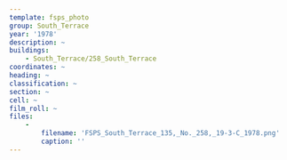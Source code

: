 ```yaml
---
template: fsps_photo
group: South_Terrace
year: '1978'
description: ~
buildings:
    - South_Terrace/258_South_Terrace
coordinates: ~
heading: ~
classification: ~
section: ~
cell: ~
film_roll: ~
files:
    -
        filename: 'FSPS_South_Terrace_135,_No._258,_19-3-C_1978.png'
        caption: ''
---
```

